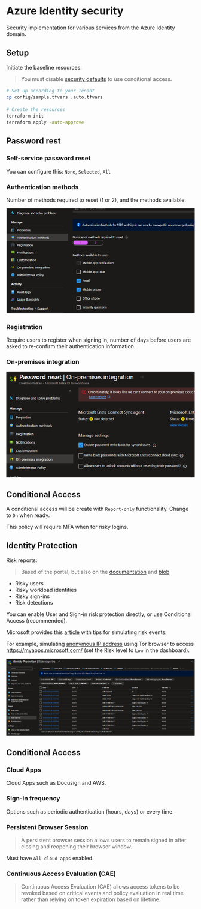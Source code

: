 # Azure Identity security

Security implementation for various services from the Azure Identity domain.

## Setup

Initiate the baseline resources:

> You must disable [security defaults][4] to use conditional access.

```sh
# Set up according to your Tenant
cp config/sample.tfvars .auto.tfvars

# Create the resources
terraform init
terraform apply -auto-approve
```

## Password rest

### Self-service password reset

You can configure this: `None`, `Selected`, `All`

### Authentication methods

Number of methods required to reset (1 or 2), and the methods available.

<img src=".img/entra-password.png" />

### Registration

Require users to register when signing in, number of days before users are asked to re-confirm their authentication information.

### On-premises integration

<img src=".img/entra-password-onpremises-integration.png" />

## Conditional Access

A conditional access will be create with `Report-only` functionality. Change to `On` when ready.

This policy will require MFA when for risky logins.

## Identity Protection

Risk reports:

> Based of the portal, but also on the [documentation][1] and [blob][2]

- Risky users
- Risky workload identities
- Risky sign-ins
- Risk detections

You can enable User and Sign-in risk protection directly, or use Conditional Access (recommended).

Microsoft provides this [article][3] with tips for simulating risk events.

For example, simulating [anonymous IP address][5] using Tor browser to access https://myapps.microsoft.com/ (set the Risk level to `Low` in the dashboard).

<img src=".img/entra-signin-risk.png" />

## Conditional Access

### Cloud Apps

Cloud Apps such as Docusign and AWS.

### Sign-in frequency

Options such as periodic authentication (hours, days) or every time.

### Persistent Browser Session

> A persistent browser session allows users to remain signed in after closing and reopening their browser window.

Must have `All cloud apps` enabled.

### Continuous Access Evaluation (CAE)

> Continuous Access Evaluation (CAE) allows access tokens to be revoked based on critical events and policy evaluation in real time rather than relying on token expiration based on lifetime.

[1]: https://learn.microsoft.com/en-us/entra/id-protection/howto-identity-protection-investigate-risk
[2]: https://techcommunity.microsoft.com/t5/microsoft-entra-azure-ad-blog/combatting-risky-sign-ins-in-azure-active-directory/ba-p/3724786#:~:text=For%20each%20risky%20sign%20in,risk%2C%20risk%20history%20of%20users.
[3]: https://learn.microsoft.com/en-us/entra/id-protection/howto-identity-protection-simulate-risk
[4]: https://learn.microsoft.com/en-us/entra/fundamentals/security-defaults#protect-privileged-activities-like-access-to-the-azure-portal
[5]: https://learn.microsoft.com/en-us/entra/id-protection/howto-identity-protection-simulate-risk#anonymous-ip-address
